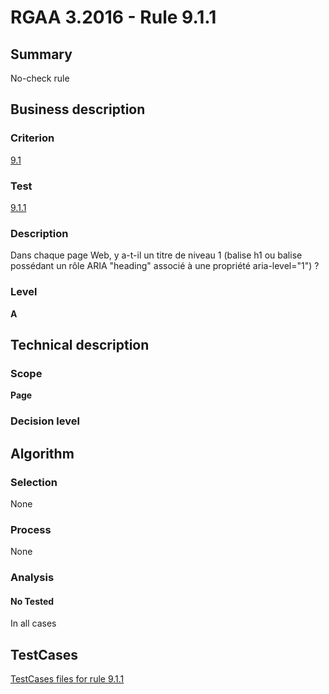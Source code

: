 # RGAA 3.2016 - Rule 9.1.1

## Summary
No-check rule


## Business description

### Criterion
[9.1](http://references.modernisation.gouv.fr/rgaa-accessibilite/criteres.html#crit-9-1)

### Test
[9.1.1](http://references.modernisation.gouv.fr/rgaa-accessibilite/criteres.html#test-9-1-1)

### Description
Dans chaque page Web, y a-t-il un titre de niveau 1 (balise h1 ou balise possédant un rôle ARIA "heading" associé à une propriété aria-level="1") ?

### Level
**A**


## Technical description

### Scope
**Page**

### Decision level


## Algorithm

### Selection
None

### Process
None

### Analysis

#### No Tested
In all cases


##  TestCases

[TestCases files for rule 9.1.1](https://github.com/Asqatasun/Asqatasun/tree/RGAA_3.2016/rules/rules-rgaa3.2016/src/test/resources/testcases/rgaa32016/Rgaa32016Rule090101/)


